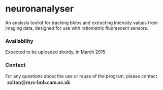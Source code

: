 # neuronanalyser
An analysis toolkit for tracking blobs and extracting intensity values from imaging data, designed for use with ratiometric fluorescent sensors.

### Availability
Expected to be uploaded shortly, in March 2015.

### Contact
For any questions about the use or reuse of the program, please contact ![zoltan atsign mrc-lmb.cam.ac.uk](misc/contact.png)
